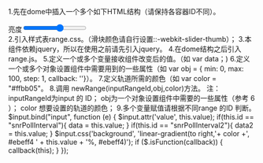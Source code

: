 
1.先在dome中插入一个多个如下HTML结构（请保持各容器ID不同）。
<div class="range">
    <span>亮度</span><input  id="snrPollInterval" type="range" min="1" max="100" value="60">
</div>
2.引入样式表range.css。（滑块颜色请自行设置::-webkit-slider-thumb）；
3.本组件依赖jquery，所以在使用之前请先引入jquery。
4.在dome结构之后引入range.js。
5.定义一个或多个变量接收组件改变后的值。（如 var data；)
6.定义一个或多个对象设置组件中需要用到的一些属性（如 var obj = { min: 0, max: 100, step: 1, callback: ''}）。
7.定义轨道所需的颜色（如 var color = "#ffbb05"。
8.调用 newRange(inputRangeId,obj,color)方法。
注：inputRangeId为input 的 ID；
    obj为一个对象设置组件中需要的一些属性（参考 6 ）；
    color 想要设置的轨道的颜色；
9.多个变量赋值请根据不同range 的ID 判断。
   $input.bind("input", function (e) {
              $input.attr('value', this.value);
              if(this.id == "snrPollInterval"){
                  data = this.value;
              }
              if(this.id == "snrPollInterval2"){
                  data2 = this.value;
              }
              $input.css('background', 'linear-gradient(to right,'+ color +', #ebeff4 ' + this.value + '%, #ebeff4)');
              if ($.isFunction(callback)) {
                  callback(this);
              }
          });

